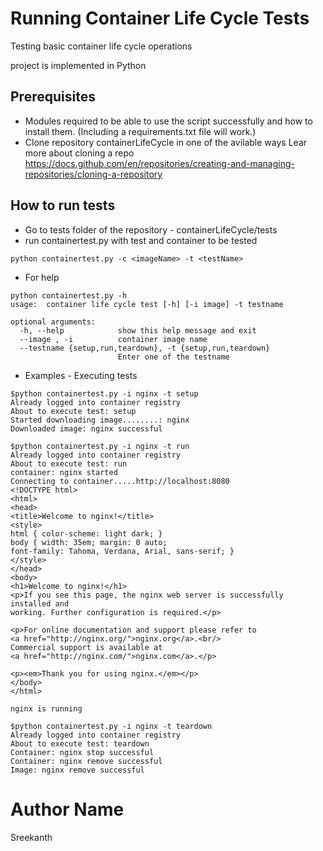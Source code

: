 # Running Container Life Cycle Tests
Testing basic container life cycle operations

project is implemented in Python

## Prerequisites
- Modules required to be able to use the script successfully and how to install them. (Including a requirements.txt file will work.)
- Clone repository containerLifeCycle in one of the avilable ways
   Lear more about cloning a repo https://docs.github.com/en/repositories/creating-and-managing-repositories/cloning-a-repository
## How to run tests
- Go to tests folder of the repository - containerLifeCycle/tests
- run containertest.py with test and container to be tested
```
python containertest.py -c <imageName> -t <testName>
```

- For help
```
python containertest.py -h
usage:  container life cycle test [-h] [-i image] -t testname

optional arguments:
  -h, --help            show this help message and exit
  --image , -i          container image name
  --testname {setup,run,teardown}, -t {setup,run,teardown}
                        Enter one of the testname
```
- Examples - Executing tests
```
$python containertest.py -i nginx -t setup
Already logged into container registry
About to execute test: setup
Started downloading image........: nginx
Downloaded image: nginx successful
```

```
$python containertest.py -i nginx -t run
Already logged into container registry
About to execute test: run
container: nginx started
Connecting to container.....http://localhost:8080
<!DOCTYPE html>
<html>
<head>
<title>Welcome to nginx!</title>
<style>
html { color-scheme: light dark; }
body { width: 35em; margin: 0 auto;
font-family: Tahoma, Verdana, Arial, sans-serif; }
</style>
</head>
<body>
<h1>Welcome to nginx!</h1>
<p>If you see this page, the nginx web server is successfully installed and
working. Further configuration is required.</p>

<p>For online documentation and support please refer to
<a href="http://nginx.org/">nginx.org</a>.<br/>
Commercial support is available at
<a href="http://nginx.com/">nginx.com</a>.</p>

<p><em>Thank you for using nginx.</em></p>
</body>
</html>

nginx is running
```
```
$python containertest.py -i nginx -t teardown
Already logged into container registry
About to execute test: teardown
Container: nginx stop successful
Container: nginx remove successful
Image: nginx remove successful
```
# Author Name
Sreekanth

